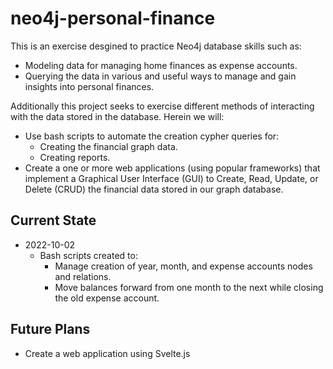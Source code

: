 # neo4j-personal-finance
This is an exercise desgined to practice Neo4j database skills such as:
- Modeling data for managing home finances as expense accounts.
- Querying the data in various and useful ways to manage and gain insights into personal finances.

Additionally this project seeks to exercise different methods of interacting with the data stored in the database.  Herein we will:
- Use bash scripts to automate the creation cypher queries for:
  - Creating the financial graph data.
  - Creating reports.
- Create a one or more web applications (using popular frameworks) that implement a Graphical User Interface (GUI) to Create, Read, Update, or Delete (CRUD) the financial data stored in our graph database.

## Current State
- 2022-10-02
  - Bash scripts created to:
    - Manage creation of year, month, and expense accounts nodes and relations.
    - Move balances forward from one month to the next while closing the old expense account.

## Future Plans
- Create a web application using Svelte.js

